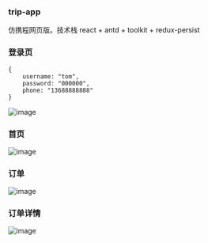 ### trip-app
仿携程网页版。技术栈 react + antd + toolkit + redux-persist

### 登录页
```
{
    username: "tom",
    password: "000000",
    phone: "13688888888"
}
```
![image](https://user-images.githubusercontent.com/24973981/234027023-adaa5793-1e18-4d59-a5b8-213111279d17.png)

### 首页
![image](https://user-images.githubusercontent.com/24973981/234028667-f0ee203d-fb9d-45dc-b131-2eb7638af5c5.png)

### 订单
![image](https://user-images.githubusercontent.com/24973981/234028753-dda70bcb-5562-4241-9d4a-68122f5f795e.png)

### 订单详情
![image](https://user-images.githubusercontent.com/24973981/234028884-54311a5c-ef12-4e8a-a3cb-9a3139660233.png)

